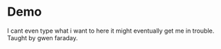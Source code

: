 # Demo 

I cant even type what i want to here it might eventually get me in trouble. 
Taught by gwen faraday. 
